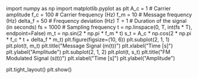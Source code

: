 import numpy as np
import matplotlib.pyplot as plt
A_c = 1  # Carrier amplitude
f_c = 100  # Carrier frequency (Hz)
f_m = 10  # Message frequency (Hz)
delta_f = 50  # Frequency deviation (Hz)
T = 1  # Duration of the signal (in seconds)
fs = 1000  # Sampling frequency
t = np.linspace(0, T, int(fs * T), endpoint=False)
m_t = np.sin(2 * np.pi * f_m * t)
s_t = A_c * np.cos(2 * np.pi * f_c * t + delta_f * m_t)
plt.figure(figsize=(10, 6))
plt.subplot(2, 1, 1)
plt.plot(t, m_t)
plt.title("Message Signal (m(t))")
plt.xlabel("Time [s]")
plt.ylabel("Amplitude")
plt.subplot(2, 1, 2)
plt.plot(t, s_t)
plt.title("FM Modulated Signal (s(t))")
plt.xlabel("Time [s]")
plt.ylabel("Amplitude")

plt.tight_layout()
plt.show()
